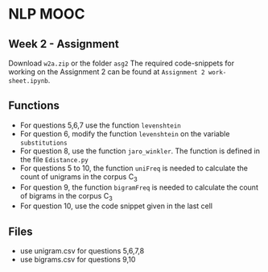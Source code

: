 # NLP MOOC
## Week 2 - Assignment

Download `w2a.zip` or the folder `asg2`  The required code-snippets for working on the Assignment 2 can be found at `Assignment 2 work-sheet.ipynb`.

## Functions
- For questions 5,6,7 use the function `levenshtein`
- For question 6, modify the function `levenshtein` on the variable `substitutions`
- For question 8, use the function `jaro_winkler`. The function is defined in the file `Edistance.py`
- For questions 5 to 10, the function `uniFreq` is needed to calculate the count of unigrams in the corpus C<sub>3</sub>
- For question 9, the function `bigramFreq` is needed to calculate the count of bigrams in the corpus C<sub>3</sub>
- For question 10, use the code snippet given in the last cell

## Files
- use unigram.csv for questions 5,6,7,8
- use bigrams.csv for questions 9,10 
